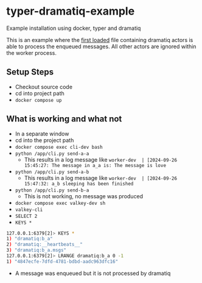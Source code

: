 # typer-dramatiq-example

Example installation using docker, typer and dramatiq

This is an example where the [first loaded](app/context/a/workers.py) file containing dramatiq actors is able to process the enqueued messages.
All other actors are ignored within the worker process.

## Setup Steps

* Checkout source code
* cd into project path
* `docker compose up`

## What is working and what not

* In a separate window
* cd into the project path
* `docker compose exec cli-dev bash`
* `python /app/cli.py send-a-a`
  * This results in a log message like `worker-dev  | [2024-09-26 15:45:27: The message in a_a is: The message is love`
* `python /app/cli.py send-a-b`
  * This results in a log message like `worker-dev  | [2024-09-26 15:47:32: a_b sleeping has been finished`
* `python /app/cli.py send-b-a`
  * This is not working, no message was produced
* `docker compose exec valkey-dev sh`
* `valkey-cli`
* `SELECT 2`
* `KEYS *`
```bash
127.0.0.1:6379[2]> KEYS *
1) "dramatiq:b_a"
2) "dramatiq:__heartbeats__"
3) "dramatiq:b_a.msgs"
127.0.0.1:6379[2]> LRANGE dramatiq:b_a 0 -1
1) "4847ecfe-7dfd-4781-bdbd-aadc963dfc16"
```
  * A message was enqueued but it is not processed by dramatiq
